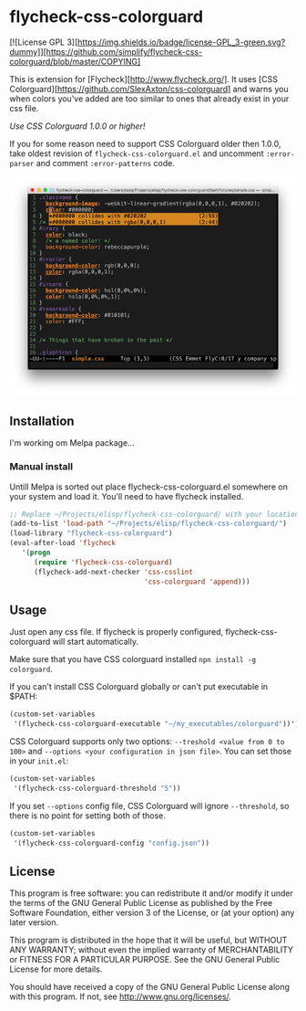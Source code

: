 # flycheck-css-colorguard

[![License GPL 3][https://img.shields.io/badge/license-GPL_3-green.svg?dummy]][https://github.com/simplify/flycheck-css-colorguard/blob/master/COPYING]

This is extension for [Flycheck][http://www.flycheck.org/].
It uses [CSS Colorguard][https://github.com/SlexAxton/css-colorguard] and
warns you when colors you've added are too similar to ones that already exist
in your css file.

*Use CSS Colorguard 1.0.0 or higher!*

If you for some reason need to support CSS Colorguard older then 1.0.0, take oldest revision of
`flycheck-css-colorguard.el` and uncomment `:error-parser` and comment
`:error-patterns` code.

![flycheck-irony screenshot](screenshot-flycheck-css-colorguard.png)

## Installation

I'm working om Melpa package...

### Manual install

Untill Melpa is sorted out place flycheck-css-colorguard.el somewhere on your system and load it.
You'll need to have flycheck installed.

```cl
;; Replace ~/Projects/elisp/flycheck-css-colorguard/ with your location.
(add-to-list 'load-path "~/Projects/elisp/flycheck-css-colorguard/")
(load-library "flycheck-css-colorguard")
(eval-after-load 'flycheck
   '(progn
      (require 'flycheck-css-colorguard)
      (flycheck-add-next-checker 'css-csslint
                                 'css-colorguard 'append)))
```

## Usage

Just open any css file. If flycheck is properly configured, flycheck-css-colorguard will start automatically.

Make sure that you have CSS colorguard installed `npn install -g colorguard`.

If you can't install CSS Colorguard globally or can't put executable in $PATH:

```cl
(custom-set-variables
 '(flycheck-css-colorguard-executable "~/my_executables/colorguard"))')
```

CSS Colorguard supports only two options: `--treshold <value from 0 to 100>`
and `--options <your configuration in json file>`. You can set those in your `init.el`:

```cl
(custom-set-variables
 '(flycheck-css-colorguard-threshold "5"))
```

If you set `--options` config file, CSS Colorguard will ignore `--threshold`,
so there is no point for setting both of those.

```cl
(custom-set-variables
 '(flycheck-css-colorguard-config "config.json"))
```

## License

This program is free software: you can redistribute it and/or modify it under
the terms of the GNU General Public License as published by the Free Software
Foundation, either version 3 of the License, or (at your option) any later
version.

This program is distributed in the hope that it will be useful, but WITHOUT ANY
WARRANTY; without even the implied warranty of MERCHANTABILITY or FITNESS FOR A
PARTICULAR PURPOSE.  See the GNU General Public License for more details.

You should have received a copy of the GNU General Public License along with
this program.  If not, see http://www.gnu.org/licenses/.
